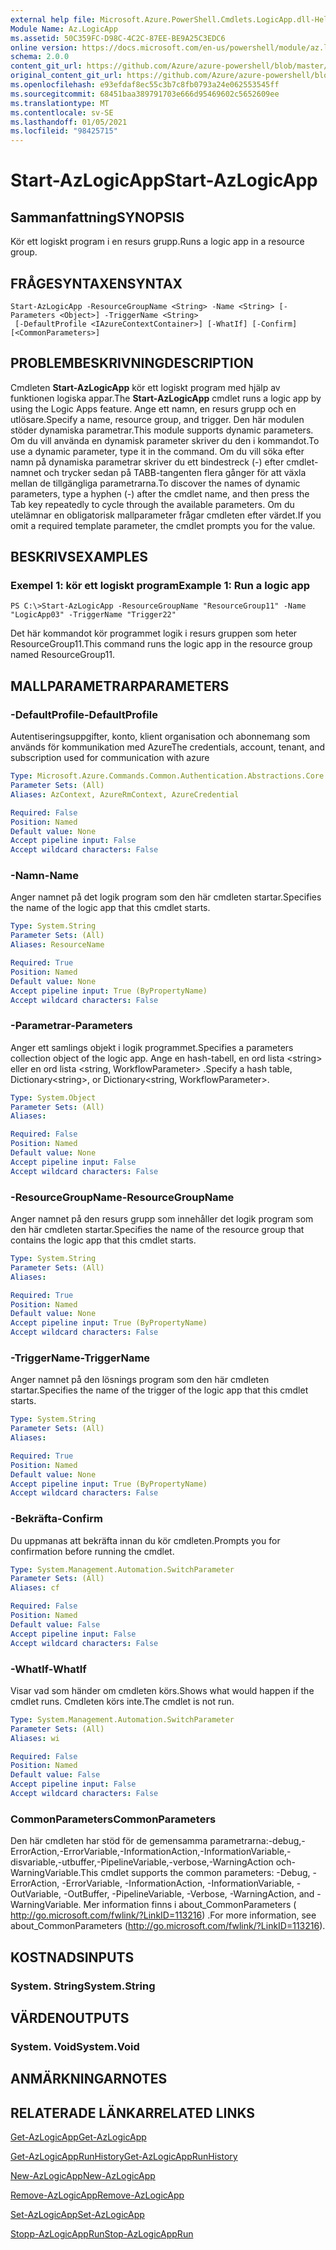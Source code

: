 ```yaml
---
external help file: Microsoft.Azure.PowerShell.Cmdlets.LogicApp.dll-Help.xml
Module Name: Az.LogicApp
ms.assetid: 50C359FC-D98C-4C2C-87EE-BE9A25C3EDC6
online version: https://docs.microsoft.com/en-us/powershell/module/az.logicapp/start-azlogicapp
schema: 2.0.0
content_git_url: https://github.com/Azure/azure-powershell/blob/master/src/LogicApp/LogicApp/help/Start-AzLogicApp.md
original_content_git_url: https://github.com/Azure/azure-powershell/blob/master/src/LogicApp/LogicApp/help/Start-AzLogicApp.md
ms.openlocfilehash: e93efdaf8ec55c3b7c8fb0793a24e062553545ff
ms.sourcegitcommit: 68451baa389791703e666d95469602c5652609ee
ms.translationtype: MT
ms.contentlocale: sv-SE
ms.lasthandoff: 01/05/2021
ms.locfileid: "98425715"
---
```

# <span data-ttu-id="78944-101">Start-AzLogicApp</span><span class="sxs-lookup"><span data-stu-id="78944-101">Start-AzLogicApp</span></span>

## <span data-ttu-id="78944-102">Sammanfattning</span><span class="sxs-lookup"><span data-stu-id="78944-102">SYNOPSIS</span></span>
<span data-ttu-id="78944-103">Kör ett logiskt program i en resurs grupp.</span><span class="sxs-lookup"><span data-stu-id="78944-103">Runs a logic app in a resource group.</span></span>

## <span data-ttu-id="78944-104">FRÅGESYNTAXEN</span><span class="sxs-lookup"><span data-stu-id="78944-104">SYNTAX</span></span>

```
Start-AzLogicApp -ResourceGroupName <String> -Name <String> [-Parameters <Object>] -TriggerName <String>
 [-DefaultProfile <IAzureContextContainer>] [-WhatIf] [-Confirm] [<CommonParameters>]
```

## <span data-ttu-id="78944-105">PROBLEMBESKRIVNING</span><span class="sxs-lookup"><span data-stu-id="78944-105">DESCRIPTION</span></span>
<span data-ttu-id="78944-106">Cmdleten **Start-AzLogicApp** kör ett logiskt program med hjälp av funktionen logiska appar.</span><span class="sxs-lookup"><span data-stu-id="78944-106">The **Start-AzLogicApp** cmdlet runs a logic app by using the Logic Apps feature.</span></span>
<span data-ttu-id="78944-107">Ange ett namn, en resurs grupp och en utlösare.</span><span class="sxs-lookup"><span data-stu-id="78944-107">Specify a name, resource group, and trigger.</span></span>
<span data-ttu-id="78944-108">Den här modulen stöder dynamiska parametrar.</span><span class="sxs-lookup"><span data-stu-id="78944-108">This module supports dynamic parameters.</span></span>
<span data-ttu-id="78944-109">Om du vill använda en dynamisk parameter skriver du den i kommandot.</span><span class="sxs-lookup"><span data-stu-id="78944-109">To use a dynamic parameter, type it in the command.</span></span>
<span data-ttu-id="78944-110">Om du vill söka efter namn på dynamiska parametrar skriver du ett bindestreck (-) efter cmdlet-namnet och trycker sedan på TABB-tangenten flera gånger för att växla mellan de tillgängliga parametrarna.</span><span class="sxs-lookup"><span data-stu-id="78944-110">To discover the names of dynamic parameters, type a hyphen (-) after the cmdlet name, and then press the Tab key repeatedly to cycle through the available parameters.</span></span>
<span data-ttu-id="78944-111">Om du utelämnar en obligatorisk mallparameter frågar cmdleten efter värdet.</span><span class="sxs-lookup"><span data-stu-id="78944-111">If you omit a required template parameter, the cmdlet prompts you for the value.</span></span>

## <span data-ttu-id="78944-112">BESKRIVS</span><span class="sxs-lookup"><span data-stu-id="78944-112">EXAMPLES</span></span>

### <span data-ttu-id="78944-113">Exempel 1: kör ett logiskt program</span><span class="sxs-lookup"><span data-stu-id="78944-113">Example 1: Run a logic app</span></span>
```
PS C:\>Start-AzLogicApp -ResourceGroupName "ResourceGroup11" -Name "LogicApp03" -TriggerName "Trigger22"
```

<span data-ttu-id="78944-114">Det här kommandot kör programmet logik i resurs gruppen som heter ResourceGroup11.</span><span class="sxs-lookup"><span data-stu-id="78944-114">This command runs the logic app in the resource group named ResourceGroup11.</span></span>

## <span data-ttu-id="78944-115">MALLPARAMETRAR</span><span class="sxs-lookup"><span data-stu-id="78944-115">PARAMETERS</span></span>

### <span data-ttu-id="78944-116">-DefaultProfile</span><span class="sxs-lookup"><span data-stu-id="78944-116">-DefaultProfile</span></span>
<span data-ttu-id="78944-117">Autentiseringsuppgifter, konto, klient organisation och abonnemang som används för kommunikation med Azure</span><span class="sxs-lookup"><span data-stu-id="78944-117">The credentials, account, tenant, and subscription used for communication with azure</span></span>

```yaml
Type: Microsoft.Azure.Commands.Common.Authentication.Abstractions.Core.IAzureContextContainer
Parameter Sets: (All)
Aliases: AzContext, AzureRmContext, AzureCredential

Required: False
Position: Named
Default value: None
Accept pipeline input: False
Accept wildcard characters: False
```

### <span data-ttu-id="78944-118">-Namn</span><span class="sxs-lookup"><span data-stu-id="78944-118">-Name</span></span>
<span data-ttu-id="78944-119">Anger namnet på det logik program som den här cmdleten startar.</span><span class="sxs-lookup"><span data-stu-id="78944-119">Specifies the name of the logic app that this cmdlet starts.</span></span>

```yaml
Type: System.String
Parameter Sets: (All)
Aliases: ResourceName

Required: True
Position: Named
Default value: None
Accept pipeline input: True (ByPropertyName)
Accept wildcard characters: False
```

### <span data-ttu-id="78944-120">-Parametrar</span><span class="sxs-lookup"><span data-stu-id="78944-120">-Parameters</span></span>
<span data-ttu-id="78944-121">Anger ett samlings objekt i logik programmet.</span><span class="sxs-lookup"><span data-stu-id="78944-121">Specifies a parameters collection object of the logic app.</span></span>
<span data-ttu-id="78944-122">Ange en hash-tabell, en ord lista \<string\> eller en ord lista \<string, WorkflowParameter\> .</span><span class="sxs-lookup"><span data-stu-id="78944-122">Specify a hash table, Dictionary\<string\>, or Dictionary\<string, WorkflowParameter\>.</span></span>

```yaml
Type: System.Object
Parameter Sets: (All)
Aliases:

Required: False
Position: Named
Default value: None
Accept pipeline input: False
Accept wildcard characters: False
```

### <span data-ttu-id="78944-123">-ResourceGroupName</span><span class="sxs-lookup"><span data-stu-id="78944-123">-ResourceGroupName</span></span>
<span data-ttu-id="78944-124">Anger namnet på den resurs grupp som innehåller det logik program som den här cmdleten startar.</span><span class="sxs-lookup"><span data-stu-id="78944-124">Specifies the name of the resource group that contains the logic app that this cmdlet starts.</span></span>

```yaml
Type: System.String
Parameter Sets: (All)
Aliases:

Required: True
Position: Named
Default value: None
Accept pipeline input: True (ByPropertyName)
Accept wildcard characters: False
```

### <span data-ttu-id="78944-125">-TriggerName</span><span class="sxs-lookup"><span data-stu-id="78944-125">-TriggerName</span></span>
<span data-ttu-id="78944-126">Anger namnet på den lösnings program som den här cmdleten startar.</span><span class="sxs-lookup"><span data-stu-id="78944-126">Specifies the name of the trigger of the logic app that this cmdlet starts.</span></span>

```yaml
Type: System.String
Parameter Sets: (All)
Aliases:

Required: True
Position: Named
Default value: None
Accept pipeline input: True (ByPropertyName)
Accept wildcard characters: False
```

### <span data-ttu-id="78944-127">-Bekräfta</span><span class="sxs-lookup"><span data-stu-id="78944-127">-Confirm</span></span>
<span data-ttu-id="78944-128">Du uppmanas att bekräfta innan du kör cmdleten.</span><span class="sxs-lookup"><span data-stu-id="78944-128">Prompts you for confirmation before running the cmdlet.</span></span>

```yaml
Type: System.Management.Automation.SwitchParameter
Parameter Sets: (All)
Aliases: cf

Required: False
Position: Named
Default value: False
Accept pipeline input: False
Accept wildcard characters: False
```

### <span data-ttu-id="78944-129">-WhatIf</span><span class="sxs-lookup"><span data-stu-id="78944-129">-WhatIf</span></span>
<span data-ttu-id="78944-130">Visar vad som händer om cmdleten körs.</span><span class="sxs-lookup"><span data-stu-id="78944-130">Shows what would happen if the cmdlet runs.</span></span>
<span data-ttu-id="78944-131">Cmdleten körs inte.</span><span class="sxs-lookup"><span data-stu-id="78944-131">The cmdlet is not run.</span></span>

```yaml
Type: System.Management.Automation.SwitchParameter
Parameter Sets: (All)
Aliases: wi

Required: False
Position: Named
Default value: False
Accept pipeline input: False
Accept wildcard characters: False
```

### <span data-ttu-id="78944-132">CommonParameters</span><span class="sxs-lookup"><span data-stu-id="78944-132">CommonParameters</span></span>
<span data-ttu-id="78944-133">Den här cmdleten har stöd för de gemensamma parametrarna:-debug,-ErrorAction,-ErrorVariable,-InformationAction,-InformationVariable,-disvariable,-utbuffer,-PipelineVariable,-verbose,-WarningAction och-WarningVariable.</span><span class="sxs-lookup"><span data-stu-id="78944-133">This cmdlet supports the common parameters: -Debug, -ErrorAction, -ErrorVariable, -InformationAction, -InformationVariable, -OutVariable, -OutBuffer, -PipelineVariable, -Verbose, -WarningAction, and -WarningVariable.</span></span> <span data-ttu-id="78944-134">Mer information finns i about_CommonParameters ( http://go.microsoft.com/fwlink/?LinkID=113216) .</span><span class="sxs-lookup"><span data-stu-id="78944-134">For more information, see about_CommonParameters (http://go.microsoft.com/fwlink/?LinkID=113216).</span></span>

## <span data-ttu-id="78944-135">KOSTNADS</span><span class="sxs-lookup"><span data-stu-id="78944-135">INPUTS</span></span>

### <span data-ttu-id="78944-136">System. String</span><span class="sxs-lookup"><span data-stu-id="78944-136">System.String</span></span>

## <span data-ttu-id="78944-137">VÄRDEN</span><span class="sxs-lookup"><span data-stu-id="78944-137">OUTPUTS</span></span>

### <span data-ttu-id="78944-138">System. Void</span><span class="sxs-lookup"><span data-stu-id="78944-138">System.Void</span></span>

## <span data-ttu-id="78944-139">ANMÄRKNINGAR</span><span class="sxs-lookup"><span data-stu-id="78944-139">NOTES</span></span>

## <span data-ttu-id="78944-140">RELATERADE LÄNKAR</span><span class="sxs-lookup"><span data-stu-id="78944-140">RELATED LINKS</span></span>

[<span data-ttu-id="78944-141">Get-AzLogicApp</span><span class="sxs-lookup"><span data-stu-id="78944-141">Get-AzLogicApp</span></span>](./Get-AzLogicApp.md)

[<span data-ttu-id="78944-142">Get-AzLogicAppRunHistory</span><span class="sxs-lookup"><span data-stu-id="78944-142">Get-AzLogicAppRunHistory</span></span>](./Get-AzLogicAppRunHistory.md)

[<span data-ttu-id="78944-143">New-AzLogicApp</span><span class="sxs-lookup"><span data-stu-id="78944-143">New-AzLogicApp</span></span>](./New-AzLogicApp.md)

[<span data-ttu-id="78944-144">Remove-AzLogicApp</span><span class="sxs-lookup"><span data-stu-id="78944-144">Remove-AzLogicApp</span></span>](./Remove-AzLogicApp.md)

[<span data-ttu-id="78944-145">Set-AzLogicApp</span><span class="sxs-lookup"><span data-stu-id="78944-145">Set-AzLogicApp</span></span>](./Set-AzLogicApp.md)

[<span data-ttu-id="78944-146">Stopp-AzLogicAppRun</span><span class="sxs-lookup"><span data-stu-id="78944-146">Stop-AzLogicAppRun</span></span>](./Stop-AzLogicAppRun.md)


